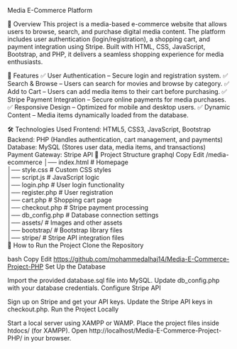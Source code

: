 Media E-Commerce Platform


📌 Overview
This project is a media-based e-commerce website that allows users to browse, search, and purchase digital media content. The platform includes user authentication (login/registration), a shopping cart, and payment integration using Stripe. Built with HTML, CSS, JavaScript, Bootstrap, and PHP, it delivers a seamless shopping experience for media enthusiasts.

🚀 Features
✅ User Authentication – Secure login and registration system.
✅ Search & Browse – Users can search for movies and browse by category.
✅ Add to Cart – Users can add media items to their cart before purchasing.
✅ Stripe Payment Integration – Secure online payments for media purchases.
✅ Responsive Design – Optimized for mobile and desktop users.
✅ Dynamic Content – Media items dynamically loaded from the database.

🛠️ Technologies Used
Frontend: HTML5, CSS3, JavaScript, Bootstrap
Backend: PHP (Handles authentication, cart management, and payments)
Database: MySQL (Stores user data, media items, and transactions)
Payment Gateway: Stripe API
📂 Project Structure
graphql
Copy
Edit
/media-ecommerce
│── index.html          # Homepage  
│── style.css           # Custom CSS styles  
│── script.js           # JavaScript logic  
│── login.php           # User login functionality  
│── register.php        # User registration  
│── cart.php            # Shopping cart page  
│── checkout.php        # Stripe payment processing  
│── db_config.php       # Database connection settings  
│── assets/             # Images and other assets  
│── bootstrap/          # Bootstrap library files  
│── stripe/             # Stripe API integration files  
🎯 How to Run the Project
Clone the Repository

bash
Copy
Edit
https://github.com/mohammedalhaj14/Media-E-Commerce-Project-PHP
Set Up the Database

Import the provided database.sql file into MySQL.
Update db_config.php with your database credentials.
Configure Stripe API

Sign up on Stripe and get your API keys.
Update the Stripe API keys in checkout.php.
Run the Project Locally

Start a local server using XAMPP or WAMP.
Place the project files inside htdocs/ (for XAMPP).
Open http://localhost/Media-E-Commerce-Project-PHP/ in your browser.
